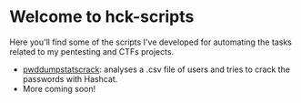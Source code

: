 # Welcome to hck-scripts

Here you'll find some of the scripts I've developed for automating the 
tasks related to my pentesting and CTFs projects. 

* [pwddumpstatscrack](/pwddumpstatscrack): analyses a .csv file of users and tries to crack the passwords with Hashcat.
* More coming soon!
